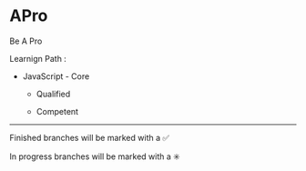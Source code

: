 # APro

Be A Pro

Learnign Path : 

- JavaScript - Core

    - Qualified 
        
		
    - Competent 
        

------------------------------------------------------------------------
Finished branches will be marked with a :white_check_mark:

In progress branches will be marked with a :eight_spoked_asterisk:
